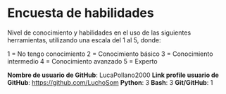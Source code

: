 # Encuesta de habilidades

Nivel de conocimiento y habilidades en el uso de las siguientes herramientas, utilizando una escala del 1 al 5, donde:

1 = No tengo conocimiento
2 = Conocimiento básico
3 = Conocimiento intermedio
4 = Conocimiento avanzado
5 = Experto

**Nombre de usuario de GitHub**: LucaPollano2000
**Link profile usuario de GitHub**: https://github.com/LuchoSom
**Python**: 3
**Bash**: 3
**Git/GitHub**: 1
